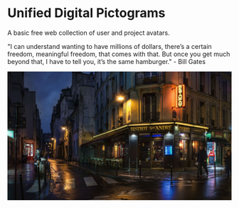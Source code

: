 # Unified Digital Pictograms

A basic free web collection of user and project avatars.

"I can understand wanting to have millions of dollars, there’s a certain freedom, meaningful freedom, that comes with that. But once you get much beyond that, I have to tell you, it’s the same hamburger." - Bill Gates

![Matterhorn, Switzerland](https://github.com/infofintech/nightlife/blob/main/nightlife.000.23.png?raw=true)
